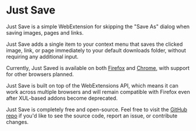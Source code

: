 # Just Save

Just Save is a simple WebExtension for skipping the "Save As" dialog when saving images, pages and links.

Just Save adds a single item to your context menu that saves the clicked image, link, or page immediately to your default downloads folder, without requiring any additional input.

Currently, Just Saved is available on both [Firefox](https://addons.mozilla.org/en-US/firefox/addon/just-save/) and [Chrome](https://chrome.google.com/webstore/detail/plaggkdohpgdahkidgjmbhafnbbacpno), with support for other browsers planned.

Just Save is built on top of the WebExtensions API, which means it can work across multiple browsers and will remain compatible with Firefox even after XUL-based addons become deprecated. 

Just Save is completely free and open-source. Feel free to visit the [GitHub repo](https://github.com/lewisl9029/just-save-webextension) if you'd like to see the source code, report an issue, or contribute changes.